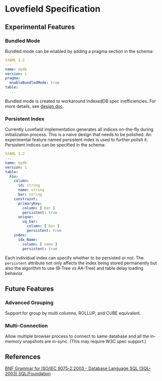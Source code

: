 # Lovefield Specification

## Experimental Features

### Bundled Mode

Bundled mode can be enabled by adding a pragma section in the schema:

```yaml
%YAML 1.2
---
name: mydb
version: 1
pragma:
  enableBundledMode: true
table:
  ...
```

Bundled mode is created to workaround IndexedDB spec inefficiencies. For more
details, see [design doc](../dd/03_backstore.md).


### Persistent Index

Currently Lovefield implementation generates all indices on-the-fly during
initialization process. This is a naive design that needs to be polished. An
experimental feature named persistent index is used to further polish it.
Persistent indices can be specified in the schema:

```yaml
%YAML 1.2
---
name: mydb
version: 1
table:
  Foo:
    column:
      id: string
      name: string
      bar: string
    constraint:
      primaryKey:
        column: [ bar ]
        persistent: true
      unique:
        uq_bar:
          column: [ bar ]
          persistent: true
    index:
      idx_Name:
        column: [ name ]
        persistent: true
```

Each individual index can specify whether to be persisted or not. The
`persistent` attribute not only affects the index being stored permanently
but also the algorithm to use (B-Tree vs AA-Tree) and table delay loading
behavior.


## Future Features

### Advanced Grouping

Support for group by multi columns, ROLLUP, and CUBE equivalent.

### Multi-Connection

Allow multiple browser process to connect to same database and all the in-memory
snapshots are in-sync. (This may require W3C spec support.)

## References

[BNF Grammar for ISO/IEC 9075-2:2003 - Database Language SQL (SQL-2003) SQL/Foundation](http://savage.net.au/SQL/sql-2003-2.bnf.html)
